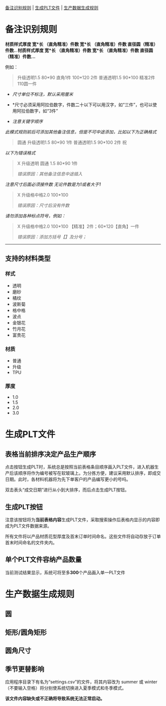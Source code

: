 [备注识别规则](#备注识别规则) | [生成PLT文件](#生成PLT文件) | 
[生产数据生成规则](#生产数据生成规则)

# 备注识别规则
**材质样式厚度 宽\*长 （直角精准）件数 宽\*长 （直角精准）件数 直径圆（精准）件数.. 材质样式厚度 宽\*长 （直角精准）件数 宽\*长 （直角精准）件数 直径圆（精准）件数...**

例如：
> 升级透明1.5 80\*90 直角1件 100*120 2件 普通透明1.5 90\*100 精准2件 110圆一件

- *尺寸单位不标注，默认采用厘米*

- *尺寸必须采用阿拉伯数字，件数二十以下可以用汉字，如“三件”，也可以使用阿拉伯数字，如“3件”

- *注意关键字顺序*

*此模式规则前后可添加其他备注信息，但是不可中途添加，比如以下为正确格式*

> 圆通 升级透明1.5 80\*90 1件 普通透明1.5 90\*100 2件 祝

*以下为错误格式*
> X 升级透明 圆通 1.5 80\*90 1件 
> 
> *错误原因：其他备注信息中途插入*
> 
*注意尺寸后面必须接件数 无论件数是为1或者大于1*
> X 升级格中格2.0 100\*100 
> 
> *错误原因：尺寸后没有件数*
> 
*请勿添加各种标点符号，例如：*
> X 升级格中格2.0 100\*100 【精准】2件；60*120【直角】一件
> 
> *错误原因：添加方括号【】及分号；*
___
## 支持的材料类型
### 样式
- 透明
- 磨砂
- 橘纹
- 波斯菊
- 格中格
- 波点
- 金银花
- 竹月花
- 富贵花
  
### 材质
- 普通
- 升级
- TPU

### 厚度
- 1.0
- 1.5
- 2.0
- 3.0
  
# 生成PLT文件
## 表格当前排序决定产品生产顺序
点击按钮生成PLT时，系统总是按照当前表格条目顺序画入PLT文件，进入机器生产后该顺序将作为编号被写在软玻璃上。为分拣方便，建议采用默认排序，即成交日期。此时，各材料机器将为先下单客户的产品编写更小的号吗。

双击表头“成交日期”进行从小到大排序，而后点击生成PLT按钮。
## 生成PLT按钮
注意该按钮将为**当前表格内容**生成PLT文件，采取搜索操作后表格内显示的内容即成为PLT文件数据来源。

所有文件将以产品材质花型厚度及首末订单时间命名。这些文件将自动存放于订单首末时间命名的文件夹内。
## 单个PLT文件容纳产品数量
当前测试结果显示，系统可将至多**300**个产品画入单一PLT文件

# 生产数据生成规则
## 圆
## 矩形/圆角矩形
## 圆角尺寸
## 季节更替影响
应用程序目录下有名为“settings.csv”的文件，将其内容改为 summer 或 winter （不要输入空格）将分别使系统切换进入夏季模式和冬季模式。

**该文件内容缺失或不正确将导致系统无法正常启动。**
